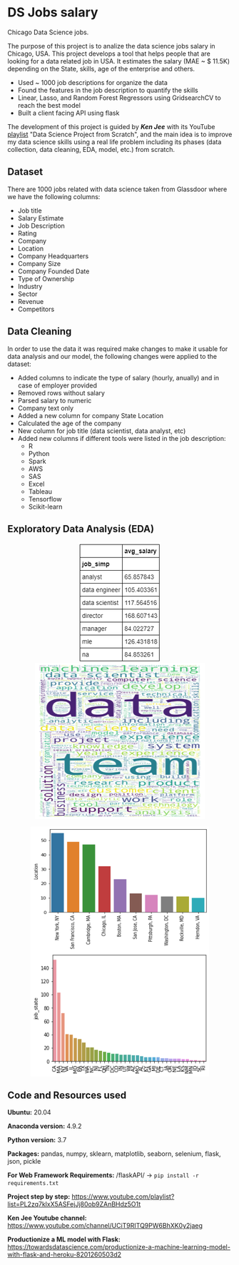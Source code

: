 # DS Jobs salary
Chicago Data Science jobs.

The purpose of this project is to analize the data science jobs salary in Chicago, USA. This project develops a tool that helps people that are looking for a data related job in USA. It estimates the salary (MAE ~ $ 11.5K) depending on the State, skills, age of the enterprise and others.

* Used ~ 1000 job descriptions for organize the data
* Found the features in the job description to quantify the skills
* Linear, Lasso, and Random Forest Regressors using GridsearchCV to reach the best model
* Built a client facing API using flask


The development of this project is guided by ***Ken Jee*** with its YouTube [playlist](https://www.youtube.com/playlist?list=PL2zq7klxX5ASFejJj80ob9ZAnBHdz5O1t)
 "Data Science Project from Scratch", 
and the main idea is to improve my data science skills using a real life problem including its phases (data collection, data cleaning, EDA, model, etc.) from scratch.

## Dataset

There are 1000 jobs related with data science taken from Glassdoor where we have the following columns:

- Job title
- Salary Estimate
- Job Description
- Rating
- Company
- Location
- Company Headquarters
- Company Size
- Company Founded Date
- Type of Ownership
- Industry
- Sector
- Revenue
- Competitors

## Data Cleaning
In order to use the data it was required make changes to make it usable for data analysis and our model, the following changes were applied to the dataset:

* Added columns to indicate the type of salary (hourly, anually) and in case of employer provided
* Removed rows without salary
* Parsed salary to numeric
* Company text only
* Added a new column for company State Location
* Calculated the age of the company
* New column for job title (data scientist, data analyst, etc)
* Added new columns if different tools were listed in the job description:
  * R
  * Python
  * Spark
  * AWS
  * SAS
  * Excel
  * Tableau
  * Tensorflow
  * Scikit-learn

## Exploratory Data Analysis (EDA)

<p align="center">
   <img aligh="center"  src="salary_by_job_title.PNG">
   <img aligh="center" width="380" height="350"  src="words.png">
</p>

<p align="center">
 <img align="center" width="400" height="280" src="city.png">
 <img align="center" width="400" height="280" src="job_by_state.png">
</p>







## Code and Resources used

**Ubuntu:** 20.04

**Anaconda version:** 4.9.2

**Python version:** 3.7

**Packages:** pandas, numpy, sklearn, matplotlib, seaborn, selenium, flask, json, pickle

**For Web Framework Requirements:** /flaskAPI/ -> ``` pip install -r requirements.txt ```

**Project step by step:** https://www.youtube.com/playlist?list=PL2zq7klxX5ASFejJj80ob9ZAnBHdz5O1t

**Ken Jee Youtube channel:** https://www.youtube.com/channel/UCiT9RITQ9PW6BhXK0y2jaeg

**Productionize a ML model with Flask:** https://towardsdatascience.com/productionize-a-machine-learning-model-with-flask-and-heroku-8201260503d2

